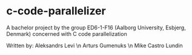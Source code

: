 # c-code-parallelizer
A bachelor project by the group ED6-1-F16 (Aalborg University, Esbjerg, Denmark) concerned with C code parallelization

Written by:
Aleksandrs Levi \n
Arturs Gumenuks \n
Mike Castro Lundin
